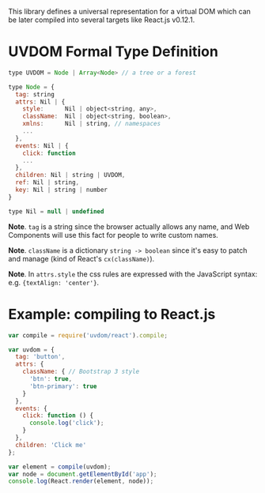 This library defines a universal representation for a virtual DOM which can be later compiled into several targets like React.js v0.12.1.

# UVDOM Formal Type Definition

```js
type UVDOM = Node | Array<Node> // a tree or a forest

type Node = {
  tag: string
  attrs: Nil | {
    style:      Nil | object<string, any>,
    className:  Nil | object<string, boolean>,
    xmlns:      Nil | string, // namespaces
    ...
  },
  events: Nil | {
    click: function
    ...
  },
  children: Nil | string | UVDOM,
  ref: Nil | string,
  key: Nil | string | number
}

type Nil = null | undefined
```

**Note**. `tag` is a string since the browser actually allows any name, and Web Components will use this fact for people to write custom names.

**Note**. `className` is a dictionary `string -> boolean` since it's easy to patch and manage (kind of React's `cx(className)`).

**Note**. In `attrs.style` the css rules are expressed with the JavaScript syntax: e.g. `{textAlign: 'center'}`.

# Example: compiling to React.js

```js
var compile = require('uvdom/react').compile;

var uvdom = {
  tag: 'button',
  attrs: {
    className: { // Bootstrap 3 style
      'btn': true,
      'btn-primary': true
    }
  },
  events: {
    click: function () {
      console.log('click');
    }
  },
  children: 'Click me'
};

var element = compile(uvdom);
var node = document.getElementById('app');
console.log(React.render(element, node));
```
